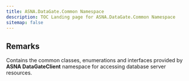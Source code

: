```yaml
---
title: ASNA.DataGate.Common Namespace
description: TOC Landing page for ASNA.DataGate.Common Namespace
sitemap: false
---
```


## Remarks

Contains the common classes, enumerations and interfaces provided by **ASNA DataGateClient** namespace for accessing database server resources.


